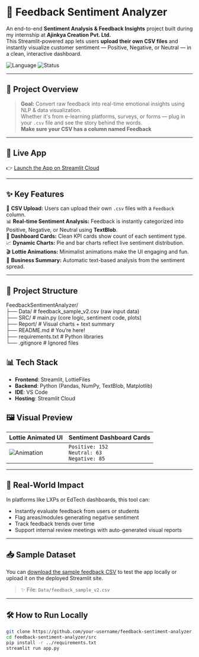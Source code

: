 # 🧠 Feedback Sentiment Analyzer

An end-to-end **Sentiment Analysis & Feedback Insights** project built during my internship at **Ajinkya Creation Pvt. Ltd.**  
This Streamlit-powered app lets users **upload their own CSV files** and instantly visualize customer sentiment — Positive, Negative, or Neutral — in a clean, interactive dashboard.

![Language](https://img.shields.io/badge/Made%20with-Python-blue?style=flat-square) ![Status](https://img.shields.io/badge/Internship%20Project-Complete-brightgreen?style=flat-square)

---

## 📌 Project Overview

> **Goal:** Convert raw feedback into real-time emotional insights using NLP & data visualization.  
> Whether it's from e-learning platforms, surveys, or forms — plug in your `.csv` file and see the story behind the words.<br>
> **Make sure your CSV has a column named Feedback**

---

## 🚀 Live App

👉 [Launch the App on Streamlit Cloud](https://feedback-sentiment-analyzer-2bebweigj8e9qwsuqe5wqp.streamlit.app/)

---

## ✨ Key Features

🎯 **CSV Upload:** Users can upload their own `.csv` files with a `Feedback` column.  
📊 **Real-time Sentiment Analysis:** Feedback is instantly categorized into Positive, Negative, or Neutral using **TextBlob**.  
📌 **Dashboard Cards:** Clean KPI cards show count of each sentiment type.  
📈 **Dynamic Charts:** Pie and bar charts reflect live sentiment distribution.  
🎬 **Lottie Animations:** Minimalist animations make the UI engaging and fun.  
🧾 **Business Summary:** Automatic text-based analysis from the sentiment spread.

---

## 📁 Project Structure

FeedbackSentimentAnalyzer/ <br>
├── Data/ # feedback_sample_v2.csv (raw input data) <br>
├── SRC/ # main.py (core logic, sentiment code, plots) <br>
├── Report/ # Visual charts + text summary <br>
├── README.md # You’re here! <br>
├── requirements.txt # Python libraries <br>
└── .gitignore # Ignored files <br>

## 📊 Tech Stack

- **Frontend**: Streamlit, LottieFiles
- **Backend**: Python (Pandas, NumPy, TextBlob, Matplotlib)
- **IDE**: VS Code
- **Hosting**: Streamlit Cloud

## 🖼️ Visual Preview

| Lottie Animated UI     | Sentiment Dashboard Cards     |
|------------------------|-------------------------------|
| ![Animation](https://lottie.host/1236cb6b-e9fe-4b14-ad55-832eb4911fe8/preview.gif) | `Positive: 152`<br>`Neutral: 63`<br>`Negative: 85` | 

---

## 💼 Real-World Impact

In platforms like LXPs or EdTech dashboards, this tool can:

- Instantly evaluate feedback from users or students
- Flag areas/modules generating negative sentiment
- Track feedback trends over time
- Support internal review meetings with auto-generated visual reports

---

## 📥 Sample Dataset

You can [download the sample feedback CSV](https://raw.githubusercontent.com/tannistha12/FeedbackSentimentAnalyzer/main/Data/feedback_sample_v2.csv) to test the app locally or upload it on the deployed Streamlit site.

> ✨ File: `Data/feedback_sample_v2.csv`

---

## 🛠 How to Run Locally

```bash
git clone https://github.com/your-username/feedback-sentiment-analyzer.git
cd feedback-sentiment-analyzer/src
pip install -r ../requirements.txt
streamlit run app.py

